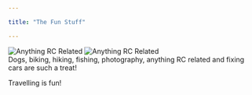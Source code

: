 ```yaml
---

title: "The Fun Stuff"

---
```


<img src="/website/images/RCthumb.png" alt="Anything RC Related" title="imageT" />  <img src="/website/images/RCthumb.png" alt="Anything RC Related" title="T" />  
Dogs, biking, hiking, fishing, photography, anything RC related and fixing cars are such a treat!  

Travelling is fun!
